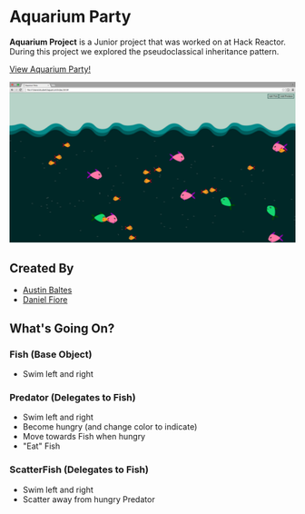 # Aquarium Party

**Aquarium Project** is a Junior project that was worked on at Hack Reactor. During this project we explored the pseudoclassical inheritance pattern.

[View Aquarium Party!](http://taptapdan.github.io/aquarium-party)

![Screenshot of Aquarium Party](preview.png)

## Created By

* [Austin Baltes](https://github.com/austinba)
* [Daniel Fiore](https://github.com/taptapdan)

## What's Going On?

### Fish (Base Object)

* Swim left and right

### Predator (Delegates to Fish)

* Swim left and right
* Become hungry (and change color to indicate)
* Move towards Fish when hungry
* "Eat" Fish

### ScatterFish (Delegates to Fish)

* Swim left and right
* Scatter away from hungry Predator

